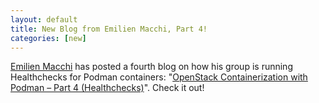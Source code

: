```yaml
---
layout: default
title: New Blog from Emilien Macchi, Part 4!
categories: [new]
---
```


[Emilien Macchi](https://twitter.com/EmilienMacchi) has posted a fourth blog on how his group is running Healthchecks for Podman containers: "[OpenStack Containerization with Podman – Part 4 (Healthchecks)](https://my1.fr/blog/openstack-containerization-with-podman-part-4-healthchecks/)". Check it out!
